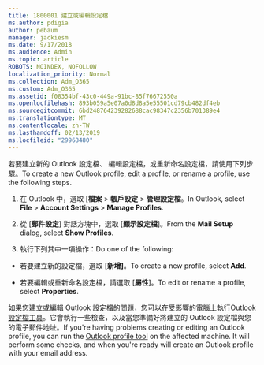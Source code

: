```yaml
---
title: 1800001 建立或編輯設定檔
ms.author: pdigia
author: pebaum
manager: jackiesm
ms.date: 9/17/2018
ms.audience: Admin
ms.topic: article
ROBOTS: NOINDEX, NOFOLLOW
localization_priority: Normal
ms.collection: Adm_O365
ms.custom: Adm_O365
ms.assetid: f08354bf-43c0-449a-91bc-85f76672550a
ms.openlocfilehash: 893b059a5e07a0d8d8a5e55501cd79cb482df4eb
ms.sourcegitcommit: 6bd248764239282688cac98347c2356b701389e4
ms.translationtype: MT
ms.contentlocale: zh-TW
ms.lasthandoff: 02/13/2019
ms.locfileid: "29968480"
---
```

<span data-ttu-id="c7831-102">若要建立新的 Outlook 設定檔、 編輯設定檔，或重新命名設定檔，請使用下列步驟。</span><span class="sxs-lookup"><span data-stu-id="c7831-102">To create a new Outlook profile, edit a profile, or rename a profile, use the following steps.</span></span>
  
1. <span data-ttu-id="c7831-103">在 Outlook 中，選取 [**檔案** \> **帳戶設定** \> **管理設定檔**。</span><span class="sxs-lookup"><span data-stu-id="c7831-103">In Outlook, select **File** \> **Account Settings** \> **Manage Profiles**.</span></span>
    
2. <span data-ttu-id="c7831-104">從 [**郵件設定**] 對話方塊中，選取 [**顯示設定檔**]。</span><span class="sxs-lookup"><span data-stu-id="c7831-104">From the **Mail Setup** dialog, select **Show Profiles**.</span></span>
    
3. <span data-ttu-id="c7831-105">執行下列其中一項操作：</span><span class="sxs-lookup"><span data-stu-id="c7831-105">Do one of the following:</span></span>
    
  - <span data-ttu-id="c7831-106">若要建立新的設定檔，選取 [**新增]**。</span><span class="sxs-lookup"><span data-stu-id="c7831-106">To create a new profile, select **Add**.</span></span>
    
  - <span data-ttu-id="c7831-107">若要編輯或重新命名設定檔，請選取 [**屬性**]。</span><span class="sxs-lookup"><span data-stu-id="c7831-107">To edit or rename a profile, select **Properties**.</span></span>
    
<span data-ttu-id="c7831-p101">如果您建立或編輯 Outlook 設定檔的問題，您可以在受影響的電腦上執行[Outlook 設定檔工具](https://aka.ms/SaRA-OutlookSetupProfile)。它會執行一些檢查，以及當您準備好將建立的 Outlook 設定檔與您的電子郵件地址。</span><span class="sxs-lookup"><span data-stu-id="c7831-p101">If you're having problems creating or editing an Outlook profile, you can run the [Outlook profile tool](https://aka.ms/SaRA-OutlookSetupProfile) on the affected machine. It will perform some checks, and when you're ready will create an Outlook profile with your email address.</span></span> 
  

